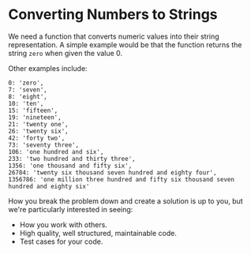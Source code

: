 # Converting Numbers to Strings
We need a function that converts numeric values into their string representation. A simple example would be that the function returns the string `zero` when given the value 0.

Other examples include:

```
0: 'zero',
7: 'seven',
8: 'eight',
10: 'ten',
15: 'fifteen',
19: 'nineteen',
21: 'twenty one',
26: 'twenty six',
42: 'forty two',
73: 'seventy three',
106: 'one hundred and six',
233: 'two hundred and thirty three',
1356: 'one thousand and fifty six',
26784: 'twenty six thousand seven hundred and eighty four',
1356786: 'one million three hundred and fifty six thousand seven hundred and eighty six'
```

How you break the problem down and create a solution is up to you, but we're particularly interested in seeing:
* How you work with others.
* High quality, well structured, maintainable code.
* Test cases for your code.
